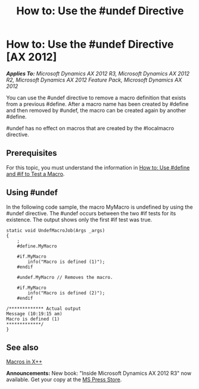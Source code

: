 ﻿---
title: 'How to: Use the #undef Directive'
TOCTitle: 'How to: Use the #undef Directive'
ms:assetid: d233340b-6fbd-41ba-9131-7b729e052458
ms:mtpsurl: https://msdn.microsoft.com/en-us/library/Cc197121(v=AX.60)
ms:contentKeyID: 35251890
ms.date: 05/18/2015
mtps_version: v=AX.60
---

# How to: Use the \#undef Directive [AX 2012]


_**Applies To:** Microsoft Dynamics AX 2012 R3, Microsoft Dynamics AX 2012 R2, Microsoft Dynamics AX 2012 Feature Pack, Microsoft Dynamics AX 2012_

You can use the \#undef directive to remove a macro definition that exists from a previous \#define. After a macro name has been created by \#define and then removed by \#undef, the macro can be created again by another \#define.

\#undef has no effect on macros that are created by the \#localmacro directive.

## Prerequisites

For this topic, you must understand the information in [How to: Use \#define and \#if to Test a Macro](how-to-use-sharpdefine-and-sharpif-to-test-a-macro.md).

## Using \#undef

In the following code sample, the macro MyMacro is undefined by using the \#undef directive. The \#undef occurs between the two \#if tests for its existence. The output shows only the first \#if test was true.

    static void UndefMacroJob(Args _args)
    {
        ;
        #define.MyMacro
    
        #if.MyMacro
            info("Macro is defined (1)");
        #endif
    
        #undef.MyMacro // Removes the macro.
    
        #if.MyMacro
            info("Macro is defined (2)");
        #endif
    
    /************* Actual output
    Message (10:19:15 am)
    Macro is defined (1)
    *************/
    }

## See also

[Macros in X++](macros-in-x.md)

  
**Announcements:** New book: "Inside Microsoft Dynamics AX 2012 R3" now available. Get your copy at the [MS Press Store](https://www.microsoftpressstore.com/store/inside-microsoft-dynamics-ax-2012-r3-9780735685109).


